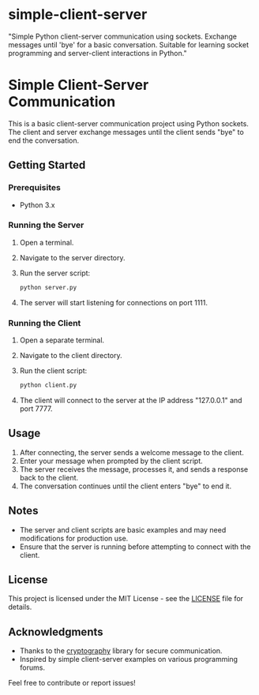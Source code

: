 # simple-client-server
"Simple Python client-server communication using sockets. Exchange messages until 'bye' for a basic conversation. Suitable for learning socket programming and server-client interactions in Python."


# Simple Client-Server Communication

This is a basic client-server communication project using Python sockets. The client and server exchange messages until the client sends "bye" to end the conversation.

## Getting Started

### Prerequisites

- Python 3.x

### Running the Server

1. Open a terminal.
2. Navigate to the server directory.
3. Run the server script:

    ```bash
    python server.py
    ```

4. The server will start listening for connections on port 1111.

### Running the Client

1. Open a separate terminal.
2. Navigate to the client directory.
3. Run the client script:

    ```bash
    python client.py
    ```

4. The client will connect to the server at the IP address "127.0.0.1" and port 7777.

## Usage

1. After connecting, the server sends a welcome message to the client.
2. Enter your message when prompted by the client script.
3. The server receives the message, processes it, and sends a response back to the client.
4. The conversation continues until the client enters "bye" to end it.

## Notes

- The server and client scripts are basic examples and may need modifications for production use.
- Ensure that the server is running before attempting to connect with the client.

## License

This project is licensed under the MIT License - see the [LICENSE](LICENSE) file for details.

## Acknowledgments

- Thanks to the [cryptography](https://cryptography.io/en/latest/) library for secure communication.
- Inspired by simple client-server examples on various programming forums.

Feel free to contribute or report issues!
